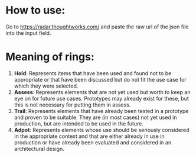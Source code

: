 # How to use: 
Go to https://radar.thoughtworks.com/ and paste the raw url of the json file into the input field.

# Meaning of rings:
1. **Hold**: Represents items that have been used and found not to be appropriate or that have been discussed but do not fit the use case for which they were selected.
2. **Assess**: Represents elements that are not yet used but worth to keep an eye on for future use cases. Prototypes may already exist for these, but this is not necessary for putting them in assess.
3. **Trail**: Represents elements that have already been tested in a prototype and proven to be suitable. They are (in most cases) not yet used in production, but are intended to be used in the future.
4. **Adpot**: Represents elements whose use should be seriously considered in the appropriate context and that are either already in use in production or have already been evaluated and considered in an architectural design.